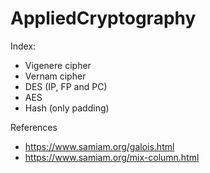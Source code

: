 ﻿# AppliedCryptography

Index:
- Vigenere cipher
- Vernam cipher
- DES (IP, FP and PC)
- AES
- Hash (only padding)

References
- https://www.samiam.org/galois.html
- https://www.samiam.org/mix-column.html

